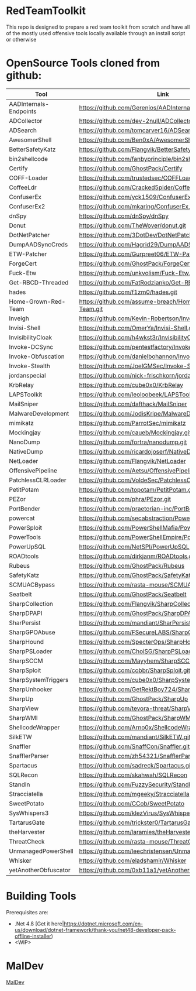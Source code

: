# RedTeamToolkit

This repo is designed to prepare a red team toolkit from scratch and have all of the mostly used offensive tools locally available through an install script or otherwise

# OpenSource Tools cloned from github:

| Tool                | Link                                                  |
| ------------------- | ----------------------------------------------------- |
| AADInternals-Endpoints	| https://github.com/Gerenios/AADInternals-Endpoints.git |
| ADCollector         | https://github.com/dev-2null/ADCollector.git          |
| ADSearch            | https://github.com/tomcarver16/ADSearch               |
| AwesomerShell	| https://github.com/Ben0xA/AwesomerShell.git |
| BetterSafetyKatz	| https://github.com/Flangvik/BetterSafetyKatz.git |
| bin2shellcode	| https://github.com/fanbyprinciple/bin2shellcode.git |
| Certify             | https://github.com/GhostPack/Certify                  |
| COFF-Loader	| https://github.com/trustedsec/COFFLoader.git |
| CoffeeLdr	| https://github.com/Cracked5pider/CoffeeLdr.git |
| ConfuserEx	| https://github.com/yck1509/ConfuserEx.git |
| ConfuserEx2	| https://github.com/mkaring/ConfuserEx.git |
| dnSpy               | https://github.com/dnSpy/dnSpy                        |
| Donut               | https://github.com/TheWover/donut.git                 |
| DotNetPatcher	| https://github.com/3DotDev/DotNetPatcher.git |
| DumpAADSyncCreds	| https://github.com/Hagrid29/DumpAADSyncCreds.git |
| ETW-Patcher	| https://github.com/Gurpreet06/ETW-Patcher.git |
| ForgeCert           | https://github.com/GhostPack/ForgeCert                |
| Fuck-Etw	| https://github.com/unkvolism/Fuck-Etw.git |
| Get-RBCD-Threaded   | https://github.com/FatRodzianko/Get-RBCD-Threaded.git |
| hades	| https://github.com/f1zm0/hades.git |
| Home-Grown-Red-Team	| https://github.com/assume-breach/Home-Grown-Red-Team.git |
| Inveigh	| https://github.com/Kevin-Robertson/Inveigh.git |
| Invisi-Shell	| https://github.com/OmerYa/Invisi-Shell.git |
| InvisibilityCloak	| https://github.com/h4wkst3r/InvisibilityCloak.git |
| Invoke-DCSync	| https://github.com/pentestfactory/Invoke-DCSync.git |
| Invoke-Obfuscation  | https://github.com/danielbohannon/Invoke-Obfuscation  |
| Invoke-Stealth	| https://github.com/JoelGMSec/Invoke-Stealth.git |
| jordanspecial	| https://github.com/nick-frischkorn/jordanspecial.git |
| KrbRelay            | https://github.com/cube0x0/KrbRelay                   |
| LAPSToolkit         | https://github.com/leoloobeek/LAPSToolkit             |
| MailSniper          | https://github.com/dafthack/MailSniper                |
| MalwareDevelopment	| https://github.com/JodisKripe/MalwareDevelopment.git |
| mimikatz            | https://github.com/ParrotSec/mimikatz                 |
| Mockingjay	| https://github.com/caueb/Mockingjay.git |
| NanoDump            | https://github.com/fortra/nanodump.git                |
| NativeDump	| https://github.com/ricardojoserf/NativeDump.git |
| NetLoader           | https://github.com/Flangvik/NetLoader                 |
| OffensivePipeline	| https://github.com/Aetsu/OffensivePipeline.git |
| PatchlessCLRLoader	| https://github.com/VoldeSec/PatchlessCLRLoader.git |
| PetitPotam	| https://github.com/topotam/PetitPotam.git |
| PEZor               | https://github.com/phra/PEzor.git                     |
| PortBender          | https://github.com/praetorian-inc/PortBender          |
| powercat	| https://github.com/secabstraction/PowerCat.git |
| PowerSploit         | https://github.com/PowerShellMafia/PowerSploit        |
| PowerTools	| https://github.com/PowerShellEmpire/PowerTools.git |
| PowerUpSQL          | https://github.com/NetSPI/PowerUpSQL                  |
| ROADtools	| https://github.com/dirkjanm/ROADtools.git |
| Rubeus              | https://github.com/GhostPack/Rubeus                   |
| SafetyKatz	| https://github.com/GhostPack/SafetyKatz.git |
| SCMUACBypass        | https://github.com/rasta-mouse/SCMUACBypass           |
| Seatbelt            | https://github.com/GhostPack/Seatbelt                 |
| SharpCollection	| https://github.com/Flangvik/SharpCollection.git |
| SharpDPAPI          | https://github.com/GhostPack/SharpDPAPI               |
| SharPersist         | https://github.com/mandiant/SharPersist               |
| SharpGPOAbuse       | https://github.com/FSecureLABS/SharpGPOAbuse          |
| SharpHound	| https://github.com/SpecterOps/SharpHound.git |
| SharpPSLoader	| https://github.com/ChoiSG/SharpPSLoader.git |
| SharpSCCM           | https://github.com/Mayyhem/SharpSCCM                  |
| SharpSploit	| https://github.com/cobbr/SharpSploit.git |
| SharpSystemTriggers | https://github.com/cube0x0/SharpSystemTriggers        |
| SharpUnhooker	| https://github.com/GetRektBoy724/SharpUnhooker.git |
| SharpUp             | https://github.com/GhostPack/SharpUp                  |
| SharpView           | https://github.com/tevora-threat/SharpView            |
| SharpWMI            | https://github.com/GhostPack/SharpWMI                 |
| ShellcodeWrapper	| https://github.com/Arno0x/ShellcodeWrapper.git |
| SilkETW	| https://github.com/mandiant/SilkETW.git |
| Snaffler	| https://github.com/SnaffCon/Snaffler.git |
| SnafflerParser	| https://github.com/zh54321/SnafflerParser.git |
| Spartacus	| https://github.com/sadreck/Spartacus.git |
| SQLRecon            | https://github.com/skahwah/SQLRecon                   |
| StandIn             | https://github.com/FuzzySecurity/StandIn              |
| Stracciatella       | https://github.com/mgeeky/Stracciatella               |
| SweetPotato         | https://github.com/CCob/SweetPotato                   |
| SysWhispers3	| https://github.com/klezVirus/SysWhispers3.git |
| TartarusGate	| https://github.com/trickster0/TartarusGate.git |
| theHarvester	| https://github.com/laramies/theHarvester.git |
| ThreatCheck         | https://github.com/rasta-mouse/ThreatCheck            |
| UnmanagedPowerShell	| https://github.com/leechristensen/UnmanagedPowerShell.git |
| Whisker             | https://github.com/eladshamir/Whisker                 |
| yetAnotherObfuscator	| https://github.com/0xb11a1/yetAnotherObfuscator.git |

# Building Tools

Prerequisites are:

- .Net 4.8 [Get it here|https://dotnet.microsoft.com/en-us/download/dotnet-framework/thank-you/net48-developer-pack-offline-installer)
- \<WIP>

# MalDev

[MalDev](https://www.crow.rip/crows-nest/mal/dev/getting-started)
